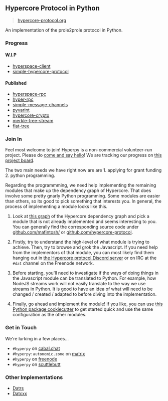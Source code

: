 ## Hypercore Protocol in Python

> [hypercore-protocol.org](https://hypercore-protocol.org)

An implementation of the prole2prole protocol in Python.

### Progress

#### W.I.P

- [hyperspace-client](https://github.com/hyperpy/hyperspace-client)
- [simple-hypercore-protocol](https://github.com/hyperpy/simple-hypercore-protocol)

#### Published

- [hyperspace-rpc](https://github.com/hyperpy/hyperspace-rpc)
- [hyper-rpc](https://github.com/hyperpy/hyper-rpc)
- [simple-message-channels](https://github.com/hyperpy/simple-message-channels)
- [pyvarint](https://github.com/hyperpy/pyvarint)
- [hypercore-crypto](https://github.com/hyperpy/hypercore-crypto)
- [merkle-tree-stream](https://github.com/hyperpy/merkle-tree-stream)
- [flat-tree](https://github.com/hyperpy/flat-tree)

### Join In

Feel most welcome to join! Hyperpy is a non-commercial volunteer-run project.
Please do [come and say hello](#get-in-touch)! We are tracking our progress on
[this project board](https://github.com/users/decentral1se/projects/1).

The two main needs we have right now are are 1. applying for grant funding 2.
python programming.

Regarding the programmming, we need help implementing the remaining modules
that make up the dependency graph of Hypercore. That does involve some pretty
gnarly Python programming. Some modules are easier than others, so its good to
pick something that interests you. In general, the process of implementing a
module looks like this.

1. Look at [this graph](https://datcxx.github.io/hypercore.svg) of the
   Hypercore dependency graph and pick a module that is not already implemented
   and seems interesting to you. You can generally find the corresponding
   source code under [github.com/mafintosh/](https://github.com/mafintosh/) or
   [github.com/hypercore-protocol](https://github.com/hypercore-protocol/).

1. Firstly, try to understand the high-level of what module is trying to
   achieve. Then, try to browse and grok the Javascript. If you need help from
   the implementors of that module, you can most likely find them hanging out
   in [the Hypercore protocol Discord
   server](https://discord.com/invite/ga5hxGf) or on IRC at the `#dat` channel
   on the Freenode network.

1. Before starting, you'll need to investigate if the ways of doing things in
   the Javascript module can be translated to Python. For example, how NodeJS
   streams work will not easily translate to the way we use streams in Python.
   It is good to have an idea of what will need to be changed / created /
   adapted to before diving into the implementation.

1. Finally, go ahead and implement the module! If you like, you can use [this
   Python package
   cookiecutter](https://git.autonomic.zone/decentral1se/pypkgtemplate) to get
   started quick and use the same configuration as the other modules.

### Get in Touch

We're lurking in a few places...

- `#hyperpy` on [cabal.chat](https://cabal.chat/)
- `#hyperpy:autonomic.zone` on [matrix](https://riot.im/app/)
- `#hyperpy` on [freenode](https://webchat.freenode.net/)
- `#hyperpy` on [scuttlebutt](https://www.scuttlebutt.nz/)

### Other Implementations

- [Datrs](https://github.com/datrs/)
- [Datcxx](https://datcxx.github.io/)
